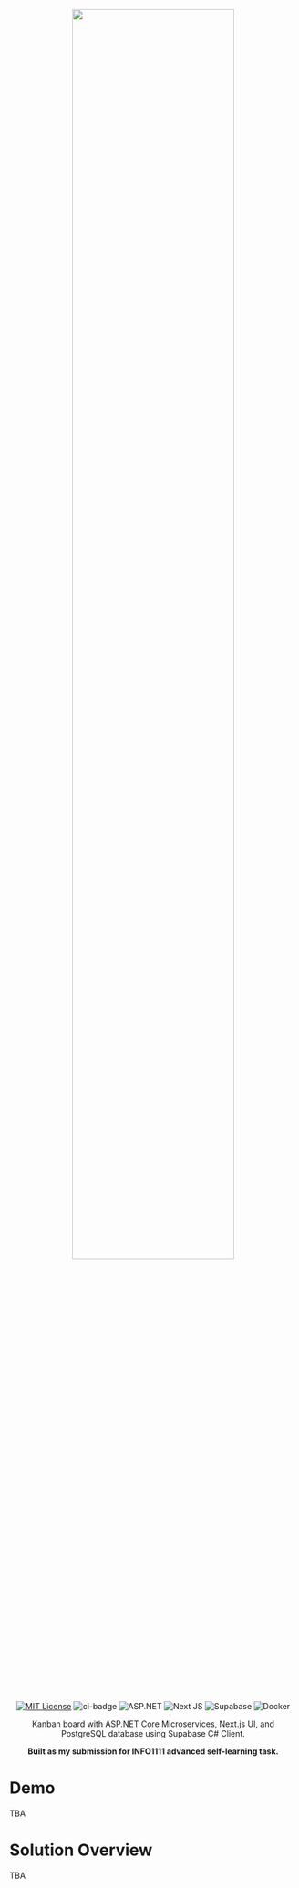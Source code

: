 <p align="center">
  <img src="https://github.com/abyanmajid/yankan/assets/108279046/e7245f09-26f5-43db-9c22-93072839230a" width="75%" height="auto">
</p>

<br>

<p align="center">
  <a href="https://github.com/abyanmajid/kindercode/blob/main/LICENSE"><img alt="MIT License" src="https://img.shields.io/badge/license-MIT-blue.svg"></a>
  <img alt="ci-badge" src="https://github.com/abyanmajid/yankan/actions/workflows/ci.yml/badge.svg">
  <img alt="ASP.NET" src="https://img.shields.io/badge/ASP.NET Core 7-purple.svg?style=flat&logo=dotnet&logoColor=white">
  <img alt="Next JS" src="https://img.shields.io/badge/Next.js 14-black?style=flat&logo=next.js&logoColor=white">
  <img alt="Supabase" src="https://img.shields.io/badge/Supabase-darkgreen.svg?style=flat&logo=supabase&logoColor=white">
  <img alt="Docker" src="https://img.shields.io/badge/Docker-blue.svg?style=flat&logo=docker&logoColor=white">
</p>

<p align="center">
  Kanban board with ASP.NET Core Microservices, Next.js UI, and PostgreSQL database using Supabase C# Client.
</p>

<p align="center">
  <b>Built as my submission for INFO1111 advanced self-learning task.</b>
</p>

# Demo

TBA

# Solution Overview

TBA
